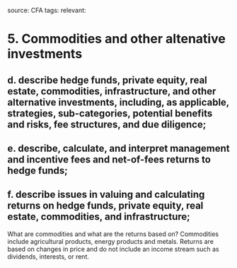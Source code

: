 source: CFA
tags: 
relevant: 

# 5. Commodities and other altenative investments

## d. describe hedge funds, private equity, real estate, commodities, infrastructure, and other alternative investments, including, as applicable, strategies, sub-categories, potential benefits and risks, fee structures, and due diligence;
## e. describe, calculate, and interpret management and incentive fees and net-of-fees returns to hedge funds;
## f. describe issues in valuing and calculating returns on hedge funds, private equity, real estate, commodities, and infrastructure;

What are commodities and what are the returns based on?
Commodities include agricultural products, energy products and metals. Returns are based on changes in price and do not include an income stream such as dividends, interests, or rent.

